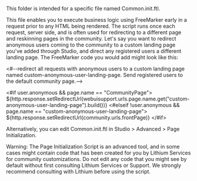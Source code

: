 This folder is intended for a specific file named Common.init.ftl.

This file enables you to execute business logic using FreeMarker early in a request prior to any HTML being rendered. The script runs once each request, server side, and is often used for redirecting to a different page and reskinning pages in the community.
Let's say you want to redirect anonymous users coming to the community to a custom landing page you've added through Studio, and direct any registered users a different landing page. The FreeMarker code you would add might look like this:
 
<#--redirect all requests with anonymous users to a custom landing page named custom-anonymous-user-landing-page. Send registered users to the default community page.-->

<#if user.anonymous && page.name == "CommunityPage">  ${http.response.setRedirectUrl(webuisupport.urls.page.name.get("custom-anonymous-user-landing-page").build())}
<#elseif !user.anonymous && page.name == "custom-anonymous-user-landing-page">
 ${http.response.setRedirectUrl(community.urls.frontPage)}
</#if>

Alternatively, you can edit Common.init.ftl in Studio > Advanced > Page Initialization.

Warning: The Page Initialization Script is an advanced tool, and in some cases might contain code that has been created for you by Lithium Services for community customizations. Do not edit any code that you might see by default without first consulting Lithium Services or Support. We strongly recommend consulting with Lithium before using the script.